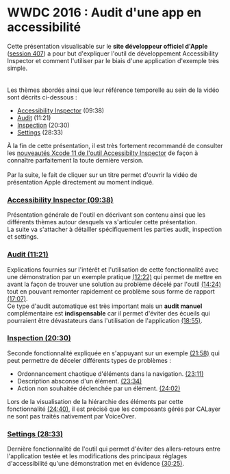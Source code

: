 # WWDC 2016 : Audit d'une app en accessibilité

<script>$(document).ready(function () {
    setBreadcrumb([{"label":"iOS", "url": "./criteria-ios.html"},
                   {"label":"WWDC", "url": "./criteria-ios-wwdc.html"},
                   {"label":"2016 - Audit d'une app en accessibilité"}
	]);
    addSubMenu([
        {"label":"Critères de conception","url":"criteria-ios-conception.html"}, 
        {"label":"Guide pour les développeurs","url":"criteria-ios-dev.html"},
        {"label":"VoiceOver","url":"lecteur-ecran-voiceover.html"},
        {"label":"WWDC","url":"criteria-ios-wwdc.html"},
        {"label":"Tests","url":"criteria-ios-test.html"}
    ]);
});</script>

<span data-menuitem="criteria-ios"></span>

Cette présentation visualisable sur le **site développeur officiel d'Apple** ([session 407](https://developer.apple.com/videos/play/wwdc2016/407/)) a pour but d'expliquer l'outil de développement <span lang="en">Accessibility Inspector</span> et comment l'utiliser par le biais d'une application d'exemple très simple.
</br><img style="max-width: 200px; height: auto;" alt="" src="./images/iOSdev/wwdc16-logo.png" />
<img style="max-width: 700px; height: auto;" alt="" src="./images/iOSdev/wwdc16-407.png" />
</br></br>Les thèmes abordés ainsi que leur référence temporelle au sein de la vidéo sont décrits ci-dessous :
- [Accessibility Inspector](#AccessibilityInspector) (09:38)
- [Audit](#Audit) (11:21)
- [Inspection](#Inspection) (20:30)
- [Settings](#Settings) (28:33)

À la fin de cette présentation, il est très fortement recommandé de consulter les [nouveautés Xcode 11 de l'outil Accessibilty Inspector](./criteria-ios-wwdc-19000.html#AccessibilityInspector) de façon à connaître parfaitement la toute dernière version.
</br></br>Par la suite, le fait de cliquer sur un titre permet d'ouvrir la vidéo de présentation <span lang="en">Apple</span> directement au moment indiqué.

<a name="AccessibilityInspector"></a>
### [Accessibility Inspector (09:38)](https://developer.apple.com/videos/play/wwdc2016/407/?time=578)
Présentation générale de l'outil en décrivant son contenu ainsi que les différents thèmes autour desquels va s'articuler cette présentation.
</br><img style="max-width: 1000px; height: auto;" alt="" src="./images/iOSdev/wwdc16-407-AccessibilityInspector.png" />
</br>La suite va s'attacher à détailler spécifiquement les parties <span lang="en">audit</span>, <span lang="en">inspection</span> et <span lang="en">settings</span>.

<a name="Audit"></a>
### [Audit (11:21)](https://developer.apple.com/videos/play/wwdc2016/407/?time=681)
Explications fournies sur l'intérêt et l'utilisation de cette fonctionnalité avec une démonstration par un exemple pratique [(12:22)](https://developer.apple.com/videos/play/wwdc2016/407/?time=742) qui permet de mettre en avant la façon de trouver une solution au problème décelé par l'outil [(14:24)](https://developer.apple.com/videos/play/wwdc2016/407/?time=864) tout en pouvant remonter rapidement ce problème sous forme de rapport [(17:07)](https://developer.apple.com/videos/play/wwdc2016/407/?time=1027).
</br><img style="max-width: 600px; height: auto;" alt="" src="./images/iOSdev/wwdc16-407-Audit.png" />
</br>Ce type d'audit automatique est très important mais un **audit manuel** complémentaire est **indispensable** car il permet d'éviter des écueils qui pourraient être dévastateurs dans l'utilisation de l'application [(18:55)](https://developer.apple.com/videos/play/wwdc2016/407/?time=1135).

<a name="Inspection"></a>
### [Inspection (20:30)](https://developer.apple.com/videos/play/wwdc2016/407/?time=1230)
Seconde fonctionnalité expliquée en s'appuyant sur un exemple [(21:58)](https://developer.apple.com/videos/play/wwdc2016/407/?time=1318) qui peut permettre de déceler différents types de problèmes :
- Ordonnancement chaotique d'éléments dans la navigation. [(23:11)](https://developer.apple.com/videos/play/wwdc2016/407/?time=1391)
- Description absconse d'un élément. [(23:34)](https://developer.apple.com/videos/play/wwdc2016/407/?time=1414)
- Action non souhaitée déclenchée par un élément. [(24:02)](https://developer.apple.com/videos/play/wwdc2016/407/?time=1442)

Lors de la visualisation de la hiérarchie des éléments par cette fonctionnalité [(24:40)](https://developer.apple.com/videos/play/wwdc2016/407/?time=1480), il est précisé que les composants gérés par <span lang="en">CALayer</span> ne sont pas traités nativement par <span lang="en">VoiceOver</span>.
</br><img style="max-width: 600px; height: auto;" alt="" src="./images/iOSdev/wwdc16-407-Inspection.png" />

<a name="Settings"></a>
### [Settings (28:33)](https://developer.apple.com/videos/play/wwdc2016/407/?time=1713)
Dernière fonctionnalité de l'outil qui permet d'éviter des allers-retours entre l'application testée et les modifications des principaux réglages d'accessibilité qu'une démonstration met en évidence [(30:25)](https://developer.apple.com/videos/play/wwdc2016/407/?time=1825).
</br><img style="max-width: 600px; height: auto;" alt="" src="./images/iOSdev/wwdc16-407-Settings.png" />

<!--  This file is part of a11y-guidelines | Our vision of mobile & web accessibility guidelines and best practices, with valid/invalid examples.
 Copyright (C) 2016  Orange SA
 See the Creative Commons Legal Code Attribution-ShareAlike 3.0 Unported License for more details (LICENSE file). -->